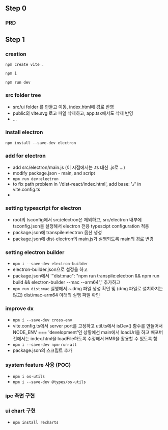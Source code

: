 
## Step 0
### PRD

## Step 1
### creation
``` npm create vite . ```

``` npm i ```

``` npm run dev ```

### src folder tree 
- src/ui folder 를 만들고 이동, index.html에 경로 반영
- public의 vite.svg 로고 파일 삭제하고, app.tsx에서도 삭제 반영
- ...

### install electron
``` npm install --save-dev electron ```

### add for electron
- add src/electron/main.js (이 시점에서는 .ts 대신 .js로 ...)
- modify package.json - main, and script
- ``` npm run dev:electron  ```
- to fix path problem in '/dist-react/index.html', add base: './' in vite.config.ts
-  
### setting typescript for electron
- root의 tsconfig에서 src/electron은 제외하고, src/electron 내부에 tsconfig.json을 설정해서 electron 전용 typescipt configuration 적용
- package.json에 transpile:electron 옵션 생성
- package.json에 dist-electron의 main.js가 실행되도록 main의 경로 변경

### setting electron builder
- ``` npm i --save-dev electron-builder ```
- electron-builder.json으로 설정을 하고 
- package.json에서 '"dist:mac": "npm run transpile:electron && npm run build && electron-builder --mac --arm64",' 추가하고 
- ``` npm run dist:mac ``` 실행해서 ~.dmg 파일 생성 확인 및 (dmg 파일로 설치하지는 않고) dist/mac-arm64 아래의 실행 파일 확인

### improve dx
- ``` npm i --save-dev cross-env ```
- vite.config.ts에서 server port를 고정하고 util.ts에서 isDev() 함수를 만들어서 NODE_ENV === 'development'인 상황에선 main에서 loadUrl을 하고 배포버전에서는 index.html을 loadFile하도록 수정해서 HMR을 활용할 수 있도록 함
- ``` npm i --save-dev npm-run-all ```
- package.json의 스크립트 추가
  
### system feature 사용 (POC)
- ``` npm i os-utils ```
- ``` npm i --save-dev @types/os-utils ```

### ipc 측면 구현

### ui chart 구현 
- ``` npm install recharts ```